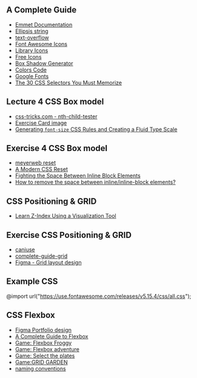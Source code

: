 ## A Complete Guide
- [Emmet Documentation](https://docs.emmet.io/cheat-sheet/)
- [Ellipsis string](https://css-tricks.com/snippets/css/truncate-string-with-ellipsis/)
- [text-overflow](https://developer.mozilla.org/en-US/docs/Web/CSS/text-overflow)
- [Font Awesome Icons](https://fontawesome.com/search?s=solid%2Cbrands)
- [Library Icons](https://icons8.com/icons/set/library)
- [Free Icons](https://flaticons.net/free-icons)
- [Box Shadow Generator](https://html-css-js.com/css/generator/box-shadow/)
- [Colors Code](https://colors.artyclick.com/color-shades-finder/?color=#2B6C0F)
- [Google Fonts](https://fonts.google.com/?query=gre)
- [The 30 CSS Selectors You Must Memorize](https://code.tutsplus.com/tutorials/the-30-css-selectors-you-must-memorize--net-16048)

## Lecture 4 CSS Box model
- [css-tricks.com - nth-child-tester](https://css-tricks.com/examples/nth-child-tester/)
- [Exercise Card image](https://dev-to-uploads.s3.amazonaws.com/uploads/articles/o9yipv1bp9jv032twvol.png)
- [Generating `font-size` CSS Rules and Creating a Fluid Type Scale](https://moderncss.dev/generating-font-size-css-rules-and-creating-a-fluid-type-scale/)

## Exercise 4 CSS Box model
- [meyerweb reset](https://meyerweb.com/eric/tools/css/reset/)
- [A Modern CSS Reset](https://piccalil.li/blog/a-modern-css-reset/)
- [Fighting the Space Between Inline Block Elements](https://css-tricks.com/fighting-the-space-between-inline-block-elements/)
- [How to remove the space between inline/inline-block elements?](https://stackoverflow.com/questions/5078239/how-to-remove-the-space-between-inline-inline-block-elements)

## CSS Positioning & GRID
- [Learn Z-Index Using a Visualization Tool
](https://thirumanikandan.com/posts/learn-z-index-using-a-visualization-tool)

## Exercise CSS Positioning & GRID
- [caniuse](https://caniuse.com/)
- [complete-guide-grid](https://css-tricks.com/snippets/css/complete-guide-grid/)
- [Figma - Grid layout design](https://www.figma.com/community/file/978648046298721882)

## Example CSS
@import url("https://use.fontawesome.com/releases/v5.15.4/css/all.css");

##  CSS Flexbox
- [Figma Portfolio design](https://www.figma.com/community/file/1116316830579955404)
- [A Complete Guide to Flexbox](https://css-tricks.com/snippets/css/a-guide-to-flexbox/)
- [Game: Flexbox Froggy](https://flexboxfroggy.com/)
- [Game: Flexbox adventure](https://codingfantasy.com/games/flexboxadventure)
- [Game: Select the plates](https://flukeout.github.io)
- [Game:GRID GARDEN](https://cssgridgarden.com/)
- [naming conventions](https://github.com/icanteven-code/aw-some-frontend-resources#methodologies--naming-conventions)
